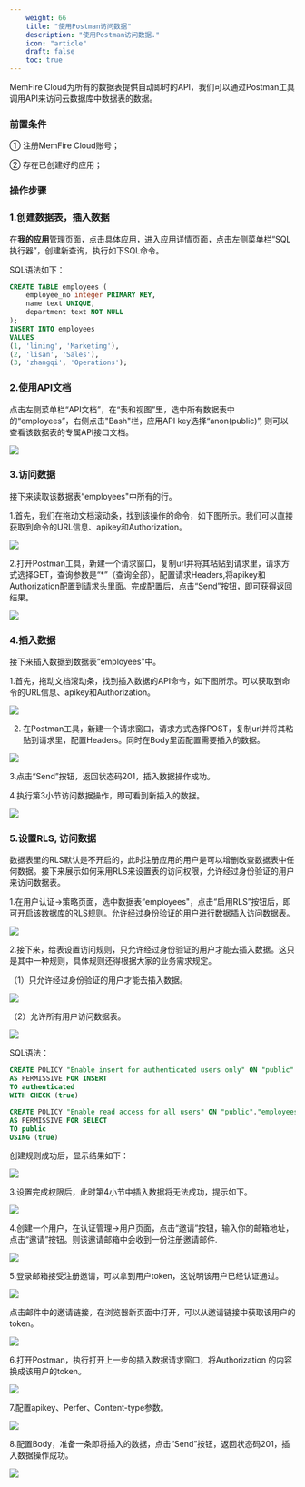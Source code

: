 ```yaml
---
    weight: 66
    title: "使用Postman访问数据"
    description: "使用Postman访问数据."
    icon: "article"
    draft: false
    toc: true
---
```


MemFire Cloud为所有的数据表提供自动即时的API，我们可以通过Postman工具调用API来访问云数据库中数据表的数据。

### 前置条件

① 注册MemFire Cloud账号；

② 存在已创建好的应用；

### 操作步骤

### 1.创建数据表，插入数据

在**我的应用**管理页面，点击具体应用，进入应用详情页面，点击左侧菜单栏“SQL执行器”，创建新查询，执行如下SQL命令。

SQL语法如下：

```SQL
CREATE TABLE employees (
    employee_no integer PRIMARY KEY,
    name text UNIQUE,
    department text NOT NULL
);
INSERT INTO employees 
VALUES 
(1, 'lining', 'Marketing'),
(2, 'lisan', 'Sales'),
(3, 'zhangqi', 'Operations'); 
```

### 2.使用API文档

点击左侧菜单栏“API文档”，在“表和视图”里，选中所有数据表中的“employees”，右侧点击"Bash"栏，应用API key选择“anon(public)”, 则可以查看该数据表的专属API接口文档。

<img src="../../img/postman-1.png">

### 3.访问数据

接下来读取该数据表“employees"中所有的行。

1.首先，我们在拖动文档滚动条，找到该操作的命令，如下图所示。我们可以直接获取到命令的URL信息、apikey和Authorization。

<img src="../../img/postman-2.png">

2.打开Postman工具，新建一个请求窗口，复制url并将其粘贴到请求里，请求方式选择GET，查询参数是“*”（查询全部）。配置请求Headers,将apikey和Authorization配置到请求头里面。完成配置后，点击“Send”按钮，即可获得返回结果。

<img src="../../img/postman-3.png">

### 4.插入数据

接下来插入数据到数据表“employees"中。

1.首先，拖动文档滚动条，找到插入数据的API命令，如下图所示。可以获取到命令的URL信息、apikey和Authorization。

<img src="../../img/postman-4.png">

2. 在Postman工具，新建一个请求窗口，请求方式选择POST，复制url并将其粘贴到请求里，配置Headers。同时在Body里面配置需要插入的数据。

<img src="../../img/postman-5.png">

3.点击“Send”按钮，返回状态码201，插入数据操作成功。

4.执行第3小节访问数据操作，即可看到新插入的数据。

<img src="../../img/postman-6.png">

### 5.设置RLS, 访问数据

数据表里的RLS默认是不开启的，此时注册应用的用户是可以增删改查数据表中任何数据。接下来展示如何采用RLS来设置表的访问权限，允许经过身份验证的用户来访问数据表。

1.在用户认证->策略页面，选中数据表“employees"，点击“启用RLS”按钮后，即可开启该数据库的RLS规则。允许经过身份验证的用户进行数据插入访问数据表。

<img src="../../img/postman-7.png">

2.接下来，给表设置访问规则，只允许经过身份验证的用户才能去插入数据。这只是其中一种规则，具体规则还得根据大家的业务需求规定。

（1）只允许经过身份验证的用户才能去插入数据。

<img src="../../img/postman-8.png">

（2）允许所有用户访问数据表。

<img src="../../img/postman-9.png">

SQL语法：

```SQL
CREATE POLICY "Enable insert for authenticated users only" ON "public"."employees"
AS PERMISSIVE FOR INSERT
TO authenticated
WITH CHECK (true)

CREATE POLICY "Enable read access for all users" ON "public"."employees"
AS PERMISSIVE FOR SELECT
TO public
USING (true)
```

创建规则成功后，显示结果如下：

<img src="../../img/postman-10.png">

3.设置完成权限后，此时第4小节中插入数据将无法成功，提示如下。

<img src="../../img/postman-11.png">

4.创建一个用户，在认证管理->用户页面，点击“邀请”按钮，输入你的邮箱地址，点击“邀请”按钮。则该邀请邮箱中会收到一份注册邀请邮件.

<img src="../../img/postman-12.png">

5.登录邮箱接受注册邀请，可以拿到用户token，这说明该用户已经认证通过。

<img src="../../img/postman-13.png">

点击邮件中的邀请链接，在浏览器新页面中打开，可以从邀请链接中获取该用户的token。

<img src="../../img/postman-14.png">

6.打开Postman，执行打开上一步的插入数据请求窗口，将Authorization 的内容换成该用户的token。

<img src="../../img/postman-15.png">

7.配置apikey、Perfer、Content-type参数。

<img src="../../img/postman-16.png">

8.配置Body，准备一条即将插入的数据，点击“Send”按钮，返回状态码201，插入数据操作成功。

<img src="../../img/postman-17.png">


